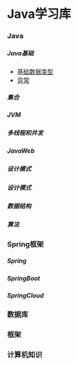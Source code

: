 # Java学习库



### Java

##### Java基础

- [基础数据类型](doc/Java/Java基础/基础数据类型.md)
- [异常](doc/Java/Java基础/异常.md)

##### 集合

##### JVM

##### 多线程和并发

##### JavaWeb

##### 设计模式

##### 设计模式

##### 数据结构

##### 算法



### Spring框架

##### Spring

##### SpringBoot

##### SpringCloud

### 数据库

### 框架

### 计算机知识